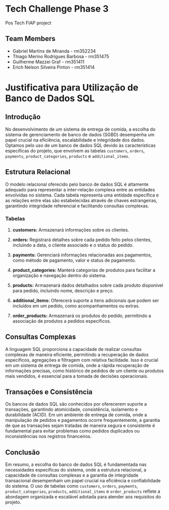 # Tech Challenge Phase 3
Pos Tech FIAP project

## Team Members
- Gabriel Martins de Miranda - rm352234
- Thiago Merino Rodrigues Barbosa - rm351475
- Guilherme Mazzei Graf - rm351411
- Erich Nelson Silveira Pinton - rm351414

# Justificativa para Utilização de Banco de Dados SQL

## Introdução
No desenvolvimento de um sistema de entrega de comida, a escolha do sistema de gerenciamento de banco de dados (SGBD) desempenha um papel crucial na eficiência, escalabilidade e integridade dos dados. Optamos pelo uso de um banco de dados SQL devido às características específicas do projeto, que envolvem as tabelas `customers`, `orders`, `payments`, `product_categories`, `products` e `additional_items`.

## Estrutura Relacional
O modelo relacional oferecido pelo banco de dados SQL é altamente adequado para representar a inter-relação complexa entre as entidades envolvidas no sistema. Cada tabela representa uma entidade específica e as relações entre elas são estabelecidas através de chaves estrangeiras, garantindo integridade referencial e facilitando consultas complexas.

### Tabelas
1. **customers:** Armazenará informações sobre os clientes.

2. **orders:** Registrará detalhes sobre cada pedido feito pelos clientes, incluindo a data, o cliente associado e o status do pedido.

3. **payments:** Gerenciará informações relacionadas aos pagamentos, como método de pagamento, valor e status de pagamento.

4. **product_categories:** Manterá categorias de produtos para facilitar a organização e navegação dentro do sistema.

5. **products:** Armazenará dados detalhados sobre cada produto disponível para pedido, incluindo nome, descrição e preço.

6. **additional_items:** Oferecerá suporte a itens adicionais que podem ser incluídos em um pedido, como acompanhamentos ou extras.

7. **order_products:** Armazenará os produtos do pedido, permitindo a associação de produtos a pedidos específicos.

## Consultas Complexas
A linguagem SQL proporciona a capacidade de realizar consultas complexas de maneira eficiente, permitindo a recuperação de dados específicos, agregações e filtragem com relativa facilidade. Isso é crucial em um sistema de entrega de comida, onde a rápida recuperação de informações precisas, como histórico de pedidos de um cliente ou produtos mais vendidos, é essencial para a tomada de decisões operacionais.

## Transações e Consistência
Os bancos de dados SQL são conhecidos por oferecerem suporte a transações, garantindo atomicidade, consistência, isolamento e durabilidade (ACID). Em um ambiente de entrega de comida, onde a manipulação de pedidos e pagamentos ocorre frequentemente, a garantia de que as transações sejam tratadas de maneira segura e consistente é fundamental para evitar problemas como pedidos duplicados ou inconsistências nos registros financeiros.

## Conclusão
Em resumo, a escolha do banco de dados SQL é fundamentada nas necessidades específicas do sistema, onde a estrutura relacional, a capacidade de consultas complexas e a garantia de integridade transacional desempenham um papel crucial na eficiência e confiabilidade do sistema. O uso de tabelas como `customers`, `orders`, `payments`, `product_categories`, `products`, `additional_items` e `order_products` reflete a abordagem organizada e escalável adotada para atender aos requisitos do projeto.
